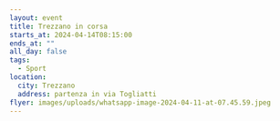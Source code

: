 ```yaml
---
layout: event
title: Trezzano in corsa
starts_at: 2024-04-14T08:15:00
ends_at: ""
all_day: false
tags:
  - Sport
location:
  city: Trezzano
  address: partenza in via Togliatti
flyer: images/uploads/whatsapp-image-2024-04-11-at-07.45.59.jpeg
---
```

